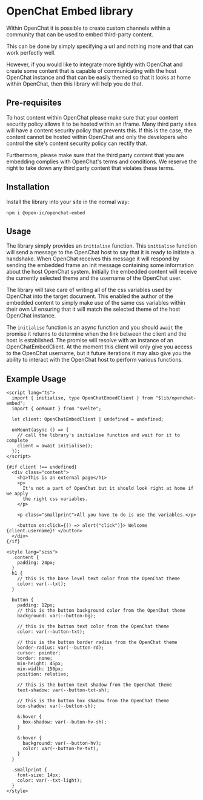# OpenChat Embed library

Within OpenChat it is possible to create custom channels within a community that can be used to embed third-party content.

This can be done by simply specifying a url and nothing more and that can work perfectly well.

However, if you would like to integrate more tightly with OpenChat and create some content that is capable of communicating with the host OpenChat instance and that can be easily themed so that it looks at home within OpenChat, then this library will help you do that.

## Pre-requisites

To host content within OpenChat please make sure that your content security policy allows it to be hosted within an iframe. Many third party sites will have a content security policy that prevents this. If this is the case, the content cannot be hosted within OpenChat and only the developers who control the site's content security policy can rectify that.

Furthermore, please make sure that the third party content that you are embedding complies with OpenChat's terms and conditions. We reserve the right to take down any third party content that violates these terms.

## Installation

Install the library into your site in the normal way:

```
npm i @open-ic/openchat-embed
```

## Usage

The library simply provides an `initialise` function. This `initialise` function will send a message to the OpenChat host to say that it is ready to initiate a handshake. When OpenChat receives this message it will respond by sending the embedded frame an init message containing some information about the host OpenChat system. Initially the embedded content will receive the currently selected theme and the username of the OpenChat user.

The library will take care of writing all of the css variables used by OpenChat into the target document. This enabled the author of the embedded content to simply make use of the same css variables within their own UI ensuring that it will match the selected theme of the host OpenChat instance.

The `initialise` function is an async function and you should `await` the promise it returns to determine when the link between the client and the host is established. The promise will resolve with an instance of an OpenChatEmbedClient. At the moment this client will only give you access to the OpenChat username, but it future iterations it may also give you the ability to interact with the OpenChat host to perform various functions.

## Example Usage

```
<script lang="ts">
  import { initialise, type OpenChatEmbedClient } from "$lib/openchat-embed";
  import { onMount } from "svelte";

  let client: OpenChatEmbedClient | undefined = undefined;

  onMount(async () => {
    // call the library's initialise function and wait for it to complete
    client = await initialise();
  });
</script>

{#if client !== undefined}
  <div class="content">
    <h1>This is an external page</h1>
    <p>
      It's not a part of OpenChat but it should look right at home if we apply
      the right css variables.
    </p>

    <p class="smallprint">All you have to do is use the variables.</p>

    <button on:click={() => alert("click")}> Welcome {client.username}! </button>
  </div>
{/if}

<style lang="scss">
  .content {
    padding: 24px;
  }
  h1 {
    // this is the base level text color from the OpenChat theme
    color: var(--txt);
  }

  button {
    padding: 12px;
    // this is the button background color from the OpenChat theme
    background: var(--button-bg);

    // this is the button text color from the OpenChat theme
    color: var(--button-txt);

    // this is the button border radius from the OpenChat theme
    border-radius: var(--button-rd);
    cursor: pointer;
    border: none;
    min-height: 45px;
    min-width: 150px;
    position: relative;

    // this is the button text shadow from the OpenChat theme
    text-shadow: var(--button-txt-sh);

    // this is the button box shadow from the OpenChat theme
    box-shadow: var(--button-sh);

    &:hover {
      box-shadow: var(--buton-hv-sh);
    }

    &:hover {
      background: var(--button-hv);
      color: var(--button-hv-txt);
    }
  }

  .smallprint {
    font-size: 14px;
    color: var(--txt-light);
  }
</style>
```
